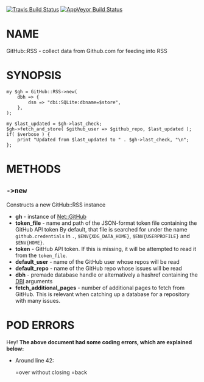 
[![Travis Build Status](https://travis-ci.org/Corion/GitHub-RSS.svg?branch=master)](https://travis-ci.org/Corion/GitHub-RSS)
[![AppVeyor Build Status](https://ci.appveyor.com/api/projects/status/github/Corion/GitHub-RSS?branch=master&svg=true)](https://ci.appveyor.com/project/Corion/GitHub-RSS)

# NAME

GitHub::RSS - collect data from Github.com for feeding into RSS

# SYNOPSIS

    my $gh = GitHub::RSS->new(
        dbh => {
            dsn => "dbi:SQLite:dbname=$store",
        },
    );

    my $last_updated = $gh->last_check;
    $gh->fetch_and_store( $github_user => $github_repo, $last_updated );
    if( $verbose ) {
        print "Updated from $last_updated to " . $gh->last_check, "\n";
    };

# METHODS

## `->new`

Constructs a new GitHub::RSS instance

- **gh** - instance of [Net::GitHub](https://metacpan.org/pod/Net::GitHub)
- **token\_file** - name and path of the JSON-format token file containing the
GitHub API token By default, that file is searched for under the name
`github.credentials` in `.`, `$ENV{XDG_DATA_HOME}`, `$ENV{USERPROFILE}`
and `$ENV{HOME}`.
- **token** - GitHub API token. If this is missing, it will be attempted to read
it from the `token_file`.
- **default\_user** - name of the GitHub user whose repos will be read
- **default\_repo** - name of the GitHub repo whose issues will be read
- **dbh** - premade database handle or alternatively a hashref containing
the [DBI](https://metacpan.org/pod/DBI) arguments
- **fetch\_additional\_pages** - number of additional pages to fetch from GitHub.
This is relevant when catching up a database for a repository with many issues.

# POD ERRORS

Hey! **The above document had some coding errors, which are explained below:**

- Around line 42:

    &#x3d;over without closing =back
